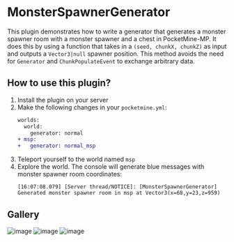 # MonsterSpawnerGenerator
This plugin demonstrates how to write a generator that generates a monster spawner room with a monster spawner and a chest in PocketMine-MP. It does this by using a function that takes in a `(seed, chunkX, chunkZ)` as input and outputs a `Vector3|null` spawner position.
This method avoids the need for `Generator` and `ChunkPopulateEvent` to exchange arbitrary data.

## How to use this plugin?
1. Install the plugin on your server
2. Make the following changes in your `pocketmine.yml`:
   ```diff
   worlds:
     world:
       generator: normal
   + msp:
   +   generator: normal_msp
   ```
3. Teleport yourself to the world named `msp`
4. Explore the world. The console will generate blue messages with monster spawner room coordinates:
   ```
   [16:07:08.079] [Server thread/NOTICE]: [MonsterSpawnerGenerator] Generated monster spawner room in msp at Vector3(x=68,y=23,z=959)
   ```

## Gallery
![image](https://user-images.githubusercontent.com/15074389/209161638-89fff96c-f052-41c4-a6f6-120fdaf55f0c.png)
![image](https://user-images.githubusercontent.com/15074389/209161979-d051995e-5ba3-4c0b-88d1-e92f932c21a4.png)
![image](https://user-images.githubusercontent.com/15074389/209162235-36d7cb58-f6c6-4d6e-86c7-546fb1aa85e9.png)
